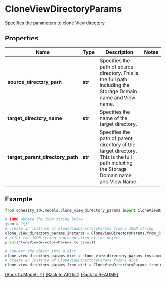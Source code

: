 # CloneViewDirectoryParams

Specifies the parameters to clone View directory.

## Properties

Name | Type | Description | Notes
------------ | ------------- | ------------- | -------------
**source_directory_path** | **str** | Specifies the path of source directory. This is the full path including the Storage Domain name and View name. | 
**target_directory_name** | **str** | Specifies the name of the target directory. | 
**target_parent_directory_path** | **str** | Specifies the path of parent directory of the target directory. This is the full path including the Storage Domain name and View Name. | 

## Example

```python
from cohesity_sdk.models.clone_view_directory_params import CloneViewDirectoryParams

# TODO update the JSON string below
json = "{}"
# create an instance of CloneViewDirectoryParams from a JSON string
clone_view_directory_params_instance = CloneViewDirectoryParams.from_json(json)
# print the JSON string representation of the object
print(CloneViewDirectoryParams.to_json())

# convert the object into a dict
clone_view_directory_params_dict = clone_view_directory_params_instance.to_dict()
# create an instance of CloneViewDirectoryParams from a dict
clone_view_directory_params_from_dict = CloneViewDirectoryParams.from_dict(clone_view_directory_params_dict)
```
[[Back to Model list]](../README.md#documentation-for-models) [[Back to API list]](../README.md#documentation-for-api-endpoints) [[Back to README]](../README.md)


